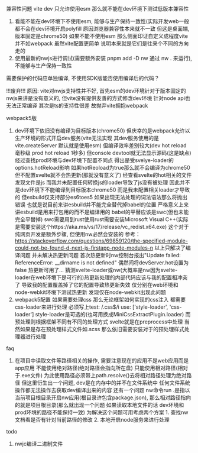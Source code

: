 兼容性问题
vite dev 只允许使用esm 那么就不能在dev环境下测试低版本兼容性
1. 看能不能在dev环境下不使用esm, 能够与生产保持一致性(实际开发web一般都不会在dev环境开启polyfill 原因浏览器兼容性本来就不一致 但这是桌面端, 版本固定是chrome50) 如果不能不使用esm 那么侧面印证自定义成程度vite并不如webpack 虽然vite配置更简单 说明本来就是它们是往来个不同的方向走的
2. 使用最新的nwjs进行调试(需要额外安装 pnpm add -D nw 通过 nw . 来运行), 不能够与生产保持一致性


需要保护的代码应单独编译, 不使用SDK版能否使用编译后的代码？

!!!废弃!!!
原因: vite对nwjs支持性并不好, 首先esm的dev环境针对于版本固定的nwjs来讲是没有意义的, 但vite没有提供友善的方式修改dev环境 针对node api也无法正常编译 其次是ts的支持性很差 故抛弃vite拥抱webpack

webpack5版
1. dev环境下依旧没有编译为目标版本(chrome50) 但庆幸的是webpack允许以生产环境的形式开启dev服务(vite无法实现 其dev服务使用的是vite.createServer 默认就是使用esm) 但编译效率差别较大(dev hot reload 毫秒级 prod hot reload 1秒多) 但console devtool就无法显示源码(这是缺点)
   经过查找prod环境与dev环境下配置不同点 得出是受svelye-loader的options.hotReload影响 如果hotReoload为true那么就不会编译为chrome50 但不配置svelte就不会热更新(那就没有意义了)
   经查看svelte的hot相关的文件 发现文件是js 而我并未配置任何转换js的loader导致了js没有被处理 因此并不是dev环境下不能编译到目标版本chrome50 而是我未配置相关loader才导致的 但esbuild仅支持部分es6toes5 如果出现无法处理的词法语法那么将抛出错误 也就是说目前来讲esbuild并不能完全替代掉babel的位置 严格意义上来讲esbuild是用来打包用的而不是编译用的 babel的平替应该是swc(但也未能完全平替掉)
   swc需要用到rust使用rust需要安装Microsoft Visual C++(实际是需要安装这个https://aka.ms/vs/17/release/vc_redist.x64.exe) 这个对于纯网页开发是额外步骤, 但使用nw必然会安装的
   参考：https://stackoverflow.com/questions/69859120/the-specified-module-could-not-be-found-d-next-js-firstapp-node-modules-n
   以上只解决了编译问题 并未解决热更新问题 首次热更新时nw控制台报出"Update failed: ReferenceError: __dirname is not defined"
   偶然间将devServer.hot设置为false 热更新可用了... 猜测svelte-loader或nw(大概率是nw因为svelte-loader在web环境下是可行的)热更新处理的内部代码应该与我的配置相冲突了 导致我的配置覆盖掉了它的配置导致热更新失效
   仅分别在web环境和node-webkit环境下测试热更新 发现仅在node-webkit出现此问题
2. webpack5配置 如果需要处理css 那么无论框架如何实现的css注入 都需要css-loader来进行处理 必须写上test: /.css$/i use: ['style-loader', 'css-loader'] style-loader是可选的(也可用换成MiniCssExtractPlugin.loader) 而预处理则根据框架不同有不同的处理方式 svelte就是在preprocess中处理 当然如果是存在预处理样式文件如.scss 那么依旧需要安装对于的预处理样式处理器进行处理

faq
1. 在项目中读取文件等路径相关的操作, 需要注意现在的应用不是web应用而是app应用 不能使用绝对路径(绝对路径会指向所在盘) 只能使用相对路径(相对于.exe文件) 为此使用路径必须带上path.resolve()去将相对路径处理为绝对路径 但这里衍生出一个问题, dev是在内存中的并不在文件系统中 任何文件系统操作都无法操作去获取dev编译出来的内容 还有一个问题 nw命令run .是指以当前项目根目录开启nw应用(根目录许包含package.json), 那么相对路径指向的就是项目根目录(那么就出现一个问题 如果读取本地文件的话 dev环境和prod环境的路径不能保持一致) 为解决这个问题可用考虑两个方案 1. 查找nw文档看是否有针对当前路径的修改 2. 本地开启node服务来进行处理

todo
1. nwjc编译二进制文件
